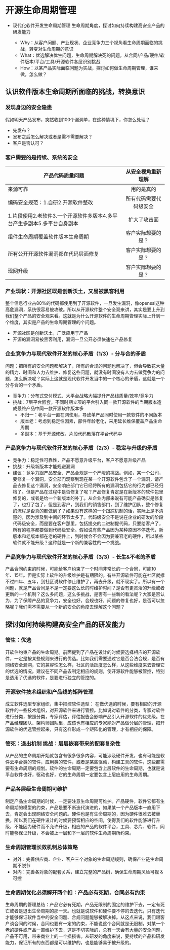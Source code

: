 # 开源生命周期管理

* 现代化软件开发生命周期管理
  生命周期角度，探讨如何持续构建高安全产品的研发能力

  *  Why：从客户问题、产业现状、企业竞争力三个视角看生命周期面临的挑战，转变对生命周期的意识
  *  What：优选解决优生问题，生命周期解决死的问题。从合同/产品/硬件/软件版本/平台/工具/开源软件各层识别挑战
  *  How：以某产品实际面临问题为实战，探讨如何做生命周期管理，谁来做，怎么做？

## 认识软件版本生命周期所面临的挑战，转换意识

### 发现身边的安全隐患

假如明天产品发布，突然收到100个漏洞单，在这种情境下，你怎么处理？

* 先发布？
* 发布之后怎么解决或者是需不需要解决？
* 客户是否认可？

### 客户需要的是持续、系统的安全

| 产品代码质量问题                                             |   从安全视角重新理解   |
| ------------------------------------------------------------ | :--------------------: |
| 来源可靠                                                     |       用的是真的       |
| 编码安全规范：1.自研2.开源软件整改                           | 所有代码需要代码级安全 |
| 1.片段使用2.老软件3.一个开源软件多版本4.多平台产生多副本5.多平台自身副本 |      扩大了攻击面      |
| 组件生命周期覆盖软件版本生命周期                             |   客户实际想要的是？   |
| 所有公开开源软件漏洞都在代码层面修复                         |   客户实际想要的是？   |
| 现网升级                                                     |   客户实际想要的是？   |

### 产业现状：开源社区既是创新沃土，又易被黑客利用

整个信息行业占80%的代码都使用到了开源软件，一旦发生漏洞，像openssl这种高危漏洞，系统很容易被攻破。所以从开源软件整个安全观来讲，其实是要上升到我们整个产品的安全观来看。这就是为什么开源软件的生命周期管理实际上升到一个维度，其实是产品的生命周期管理的个问题。

* 开源社区是创新沃土，广泛应用于产品
* 开源的漏洞易被黑客利用，漏洞一旦公开必须快速在产品修复

### 企业竞争力与现代软件开发的核心矛盾（1/3）- 分与合的矛盾

问题：把所有的安全问题都解决了，所有的合规的问题也解决了，但会导致花大量的精力、时间和人力去维护、修复这些问题，就没有时间没有人力去做竞争力的问题，怎么解决呢？实际上这就是现代软件开发当中的一个核心的矛盾，这就是一个分与合的一个矛盾。

* 竞争力：分布式交付模式、大平台战略大幅提升产品线质量/效率/竞争力
* 挑战：7层平台嵌套，不同时期立项的平台引入同一款开源软件的当期版本造成最终产品中同一款开源软件版本多
  * 不归一：老平台一直在网使用，导致单产品同时使用一款软件的不同版本
  * 版本老：考虑到稳定性因素，部件年龄老化，采用延长维保覆盖产品生命周期
  * 多副本：基于开源修改，片段代码散落在平台代码中

### 产品竞争力与现代软件开发的核心矛盾（2/3）- 稳定与升级的矛盾

* 竞争力：稳定性可靠性，产品不愿意升级平台，客户不愿意升级产品
* 挑战：升级新版本才能规避漏洞
* 建议：竞争力跟产品安全、产品合规是一个严峻的挑战。例如，某一个公司，要修复一个漏洞，安全部门观察到现在某一个开源软件包含了一个漏洞，请产品去修复这个漏洞，安全响应部门它已经将所有的漏洞包括它的行为都已经归档了。但是产品在过程中是否修复了呢？产品修复肯定是在新版本的软件包里修复的，或者是给一个新版本的补丁。从企业内部来说有可能产品确实是修复了，也打了包了，但是到客户，到我们的销售部门，到了维护团队，整个修复的流程是否真的都做到了？如果没有这样的一个跟踪机制的话，实际上是不清楚的，因为涉及到中间的环节太多了。代码级安全不是说在企业的研发的阶段代码级安全，而是要在客户那里，包括提交的二进制提代码，只要给客户了，所有的程序都要做到代码级安全。假如说有些产品因为某种原因不停迭代，新版本和老版本都在老的硬件上，到时候会不会因为要兼容老的硬件，所以某些软件就不能升级？这种就是一个新的兼容性的一个挑战。

### 产品竞争力与现代软件开发的核心矛盾（3/3）- 长生&不老的矛盾

产品合同约束的时候，可能给客户约束了一个时间非常长的一个合同，可能10年、15年。但是实际上软件的升级维护是有期限的。有些开源软件可能在社区就撑不过四年、五年，到社区说软件停止维护了，再去升级，就不现实了。所以有一个问题，就是产品合同是不是一定要这么长的时维护时间？是否有更灵活的升级或者更新的一个机制？这么多问题，这么多挑战，是否有一些新的看法呢？大家是否认为，为了保障产品的竞争力，安全也好，合规也好，问题的修复也好，是否可以忽略呢？我们需不需要从一个新的安全的角度去理解这个问题？

## 探讨如何持续构建高安全产品的研发能力

### 管生：优选

开软件约束产品的生命周期。前面提到了产品在设计的时候要选择相应的开源软件，一定是按某些规则来进行的优选。比如我们需要通过它是否合法合规，是否有网络安全漏洞，它的兼容性怎么样，社区的活跃度怎么样，从这些维度来去管理它的优选的情况。建议在不同产品去制定相应的规则，使开源软件能够被管控，特别是选用了优选的软件，是要进行独立的管控的。

### 开源软件技术组织和产品线的矩阵管理

成立软件选型专家组织，集中把控软件选型：
在做优选的时候，要有相应的开源软件的一些技术组织，对开源软件来进行管控。比如说对软件的分类，专家对软件进行分类，按照分类，专家评估，评估报告会影响产品引入开源软件的优先级。在产品经理团队、架构师团队里，应该也有相应的专家能对产品做分层的管理，把开源软件的优选管控起来，只有这样形成一个矩阵化的管理，才有相应的保障。

### 管死：退出机制 挑战：层层嵌套带来的配套复杂性

从产品的生命周期开始就包含有很多很多内容，可能涉及硬件开发，也有可能是软件云平台类的软件，应用类的软件，或者是某些驱动，构建工具的软件，这些都需要有生命周期的规划。软件的生命周期一定要包含上层软件的生命周期，也就是说平台软件也好，驱动也好，它的生命周期一定要包含上层应用的生命周期。

### 产品各层级生命周期可维护

制定产品生命周期的时候，一定要注意生命周期可维护。产品硬件，软件它都有生命周期的模型的约束，产品是要不断迭代演进的，如果某一个产品版本一直用下去，肯定会出现网络安全问题的。硬件也是有生命周期的，因为硬件很难去被替换，所以我们在硬件设计的时候要预留相应的空间，使得我们的软件能够进行升级，不能因为硬件而不允许升级，相应的产品的软件平台，工具、芯片、软件，同时能够保证升级，不会被上一层和下一层的软件生命周期所约束。

### 生命周期管理长效机制总体策略

* 对外：完善供应商、企业、客户三个对象的生命周期规则，确保产业链生命周期不脱节
* 对内：完善各对象的配套关系，建立完整的产品树，确保生命周期风险可视 & 可控

### 生命周期优化必须解开两个扣：产品必有死期，合同必有约束

生命周期的管理总结：产品它必有死期，产品无限制的固定的维护下去，一定有死亡或者是退出生命周期的那一天。也就是说软件和硬件要不停的去迭代，只有迭代才能够保证软件当中的安全问题、合规问题能够被解决掉。从这点来说，我们跟客户谈合同的时候，合同也要有一定的约束，不能说这个合同就是无限制，对某一个老的硬件或产品一直维护下去，这是不切实际的，总有一天会有大量的安全问题，产品不可用，带来商业上的一个损损害。从研发的角度来说，要持续的产品和研发能力，保证所有的东西都是可以维护的，也是能够易于被升级的。

